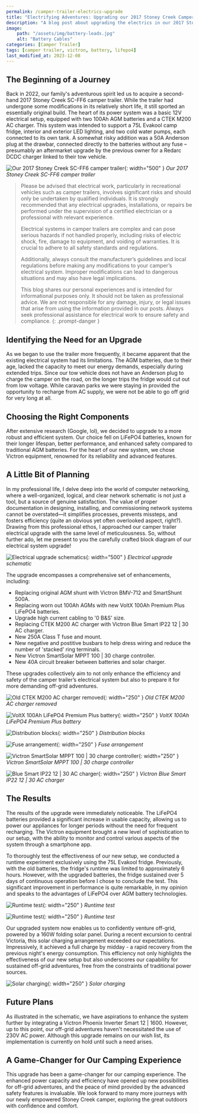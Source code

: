 ```yaml
---
permalink: /camper-trailer-electrics-upgrade
title: "Electrifying Adventures: Upgrading our 2017 Stoney Creek Camper"
description: "A blog post about upgrading the electrics in our 2017 Stoney Creek SC-FF6 camper trailer"
image:
    path: "/assets/img/battery-leads.jpg"
    alt: "Battery Cables"
categories: [Camper Trailer]
tags: [camper trailer, victron, battery, lifepo4]
last_modified_at: 2023-12-08
---
```


## The Beginning of a Journey

Back in 2022, our family's adventurous spirit led us to acquire a second-hand 2017 Stoney Creek SC-FF6 camper trailer. While the trailer had undergone some modifications in its relatively short life, it still sported an essentially original build. The heart of its power system was a basic 12V electrical setup, equipped with two 100Ah AGM batteries and a CTEK M200 AC charger. This system was intended to support a 75L Evakool camp fridge, interior and exterior LED lighting, and two cold water pumps, each connected to its own tank. A somewhat risky addition was a 50A Anderson plug at the drawbar, connected directly to the batteries without any fuse – presumably an aftermarket upgrade by the previous owner for a Redarc DCDC charger linked to their tow vehicle.

![Our 2017 Stoney Creek SC-FF6 camper trailer](/uploads/2023-12-08-camper-trailer-electrics-upgrade/camper.jpg){: width="500" }
_Our 2017 Stoney Creek SC-FF6 camper trailer_

> Please be advised that electrical work, particularly in recreational vehicles such as camper trailers, involves significant risks and should only be undertaken by qualified individuals. It is strongly recommended that any electrical upgrades, installations, or repairs be performed under the supervision of a certified electrician or a professional with relevant experience.
>
> Electrical systems in camper trailers are complex and can pose serious hazards if not handled properly, including risks of electric shock, fire, damage to equipment, and voiding of warranties. It is crucial to adhere to all safety standards and regulations.
>
> Additionally, always consult the manufacturer’s guidelines and local regulations before making any modifications to your camper’s electrical system. Improper modifications can lead to dangerous situations and may also have legal implications.
>
> This blog shares our personal experiences and is intended for informational purposes only. It should not be taken as professional advice. We are not responsible for any damage, injury, or legal issues that arise from using the information provided in our posts. Always seek professional assistance for electrical work to ensure safety and compliance.
{: .prompt-danger }

## Identifying the Need for an Upgrade

As we began to use the trailer more frequently, it became apparent that the existing electrical system had its limitations. The AGM batteries, due to their age, lacked the capacity to meet our energy demands, especially during extended trips. Since our tow vehicle does not have an Anderson plug to charge the camper on the road, on the longer trips the fridge would cut out from low voltage. While caravan parks we were staying in provided the opportunity to recharge from AC supply, we were not be able to go off grid for very long at all.

## Choosing the Right Components

After extensive research (Google, lol), we decided to upgrade to a more robust and efficient system. Our choice fell on LiFePO4 batteries, known for their longer lifespan, better performance, and enhanced safety compared to traditional AGM batteries. For the heart of our new system, we chose Victron equipment, renowned for its reliability and advanced features.

## A Little Bit of Planning

In my professional life, I delve deep into the world of computer networking, where a well-organized, logical, and clear network schematic is not just a tool, but a source of genuine satisfaction. The value of proper documentation in designing, installing, and commissioning network systems cannot be overstated—it simplifies processes, prevents missteps, and fosters efficiency (quite an obvious yet often overlooked aspect, right?). Drawing from this professional ethos, I approached our camper trailer electrical upgrade with the same level of meticulousness. So, without further ado, let me present to you the carefully crafted block diagram of our electrical system upgrade!

![Electrical upgrade schematics](/uploads/2023-12-08-camper-trailer-electrics-upgrade/schematic.jpg){: width="500" }
_Electrical upgrade schematic_

The upgrade encompasses a comprehensive set of enhancements, including:

 - Replacing original AGM shunt with Victron BMV-712 and SmartShunt 500A.
 - Replacing worn out 100Ah AGMs with new VoltX 100Ah Premium Plus LiFePO4 batteries.
 - Upgrade high current cabling to '0 B&S' size.
 - Replacing CTEK M200 AC charger with Victron Blue Smart IP22 12 \| 30 AC charger.
 - New 250A Class T fuse and mount.
 - New negative and postitive busbars to help dress wiring and reduce the number of 'stacked' ring terminals.
 - New Victron SmartSolar MPPT 100 \| 30 charge controller.
 - New 40A circuit breaker between batteries and solar charger.

 These upgrades collectively aim to not only enhance the efficiency and safety of the camper trailer’s electrical system but also to prepare it for more demanding off-grid adventures.

![Old CTEK M200 AC charger removed](/uploads/2023-12-08-camper-trailer-electrics-upgrade/old-charger.jpg){: width="250" }
_Old CTEK M200 AC charger removed_

 ![VoltX 100Ah LiFePO4 Premium Plus battery](/uploads/2023-12-08-camper-trailer-electrics-upgrade/battery.jpg){: width="250" }
_VoltX 100Ah LiFePO4 Premium Plus battery_

 ![Distribution blocks](/uploads/2023-12-08-camper-trailer-electrics-upgrade/distribution-blocks.jpg){: width="250" }
_Distribution blocks_

 ![Fuse arrangement](/uploads/2023-12-08-camper-trailer-electrics-upgrade/big-fuse.jpg){: width="250" }
_Fuse arrangement_

 ![Victron SmartSolar MPPT 100 \| 30 charge controller](/uploads/2023-12-08-camper-trailer-electrics-upgrade/mppt-charger.jpg){: width="250" }
_Victron SmartSolar MPPT 100 \| 30 charge controller_

 ![Blue Smart IP22 12 \| 30 AC charger](/uploads/2023-12-08-camper-trailer-electrics-upgrade/new-charger.jpg){: width="250" }
_Victron Blue Smart IP22 12 \| 30 AC charger_

## The Results

The results of the upgrade were immediately noticeable. The LiFePO4 batteries provided a significant increase in usable capacity, allowing us to power our appliances for longer periods without the need for frequent recharging. The Victron equipment brought a new level of sophistication to our setup, with the ability to monitor and control various aspects of the system through a smartphone app.

To thoroughly test the effectiveness of our new setup, we conducted a runtime experiment exclusively using the 75L Evakool fridge. Previously, with the old batteries, the fridge's runtime was limited to approximately 6 hours. However, with the upgraded batteries, the fridge sustained over 5 days of continuous operation before I chose to conclude the test. This significant improvement in performance is quite remarkable, in my opinion and speaks to the advantages of LiFePO4 over AGM battery technologies.

![Runtime test](/uploads/2023-12-08-camper-trailer-electrics-upgrade/runtime-test-1.jpg){: width="250" }
_Runtime test_

![Runtime test](/uploads/2023-12-08-camper-trailer-electrics-upgrade/runtime-test-2.jpg){: width="250" }
_Runtime test_

Our upgraded system now enables us to confidently venture off-grid, powered by a 160W folding solar panel. During a recent excursion to central Victoria, this solar charging arrangement exceeded our expectations. Impressively, it achieved a full charge by midday - a rapid recovery from the previous night's energy consumption. This efficiency not only highlights the effectiveness of our new setup but also underscores our capability for sustained off-grid adventures, free from the constraints of traditional power sources.

![Solar charging](/uploads/2023-12-08-camper-trailer-electrics-upgrade/solar.jpg){: width="250" }
_Solar charging_

## Future Plans

As illustrated in the schematic, we have aspirations to enhance the system further by integrating a Victron Phoenix Inverter Smart 12 \| 1600. However, up to this point, our off-grid adventures haven't necessitated the use of 230V AC power. Although this upgrade remains on our wish list, its implementation is currently on hold until such a need arises.

## A Game-Changer for Our Camping Experience

This upgrade has been a game-changer for our camping experience. The enhanced power capacity and efficiency have opened up new possibilities for off-grid adventures, and the peace of mind provided by the advanced safety features is invaluable. We look forward to many more journeys with our newly empowered Stoney Creek camper, exploring the great outdoors with confidence and comfort.
